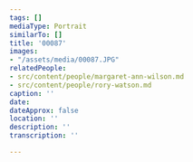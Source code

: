```yaml
---
tags: []
mediaType: Portrait
similarTo: []
title: '00087'
images:
- "/assets/media/00087.JPG"
relatedPeople:
- src/content/people/margaret-ann-wilson.md
- src/content/people/rory-watson.md
caption: ''
date: 
dateApprox: false
location: ''
description: ''
transcription: ''

---
```

